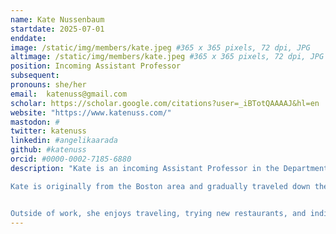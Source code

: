 ```yaml
---
name: Kate Nussenbaum
startdate: 2025-07-01
enddate:
image: /static/img/members/kate.jpeg #365 x 365 pixels, 72 dpi, JPG
altimage: /static/img/members/kate.jpeg #365 x 365 pixels, 72 dpi, JPG
position: Incoming Assistant Professor
subsequent:
pronouns: she/her
email:  katenuss@gmail.com
scholar: https://scholar.google.com/citations?user=_iBTotQAAAAJ&hl=en
website: "https://www.katenuss.com/"
mastodon: #
twitter: katenuss
linkedin: #angelikaarada
github: #katenuss
orcid: #0000-0002-7185-6880
description: "Kate is an incoming Assistant Professor in the Department of Psychological and Brain Sciences at Boston University. She is interested in understanding how learning, memory, and decision-making systems change and shape adaptive behavior across development.

Kate is originally from the Boston area and gradually traveled down the east coast to complete her bachelor's degree at Brown University, her Ph.D. at NYU, and postdoctoral training at Princeton (with a brief stint at Oxford for her master's), before returning back to her home state to launch the lab.


Outside of work, she enjoys traveling, trying new restaurants, and indiscriminately watching TV." 
---
```


